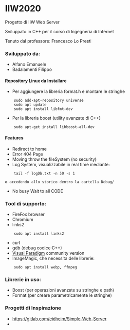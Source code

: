 # IIW2020
Progetto di IIW Web Server

Sviluppato in C++ per il corso di Ingegneria di Internet

Tenuto dal professore: Francesco Lo Presti

### Sviluppato da:
- Alfano Emanuele
- Badalamenti Filippo

#### Repository Linux da Installare

- Per aggiungere la libreria format.h e montare le stringhe
    
```
    sudo add-apt-repository universe
    sudo apt update
    sudo apt install libfmt-dev
```

    
- Per la libreria boost (utility avanzate di C++)


```
    sudo apt-get install libboost-all-dev
```


#### Features
- Redirect to home
- Error 404 Page
- Moving throw the fileSystem (no security)
- Log System, visualizzabile in real time mediante:
```
	tail -f logDb.txt -n 50 -s 1    
```
    o accedendo allo storico dentro la cartella Debug/
- No busy Wait to all CODE

### Tool di supporto:
- FireFox browser
- Chromium
- links2
```
	sudo apt install links2
```
- curl
- gdb (debug codice C++)
- [Visual Paradigm](https://www.visual-paradigm.com/download/community.jsp) community version
- ImageMagic, che necessita delle librerie:
```
	sudo apt install webp, ffmpeg    
```


### Librerie in uso:
- Boost (per operazioni avanzate su stringhe e path)
- Format (per creare parametricamente le stringhe)


### Progetti di Inspirazione
- https://gitlab.com/eidheim/Simple-Web-Server
- 
